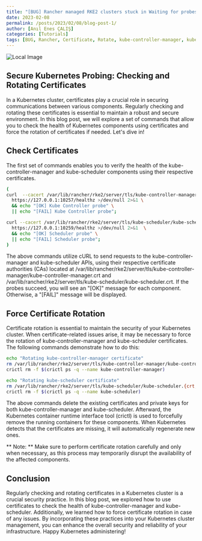 ```yaml
---
title: "[BUG] Rancher managed RKE2 clusters stuck in Waiting for probes --> kube-controller-manager, kube-scheduler"
date: 2023-02-08
permalink: /posts/2023/02/08/blog-post-1/
author: [Anıl Enes ÇALIŞ]
categories: [Tutorials]
tags: [BUG, Rancher, Certificate, Rotate, kube-controller-manager, kube-scheduler, Secure Kubernetes Probing --> Checking and Rotating Certificates]
---
```


![Local Image](/images/Roteta_Bug.png)



## Secure Kubernetes Probing: Checking and Rotating Certificates
In a Kubernetes cluster, certificates play a crucial role in securing communications between various components. Regularly checking and rotating these certificates is essential to maintain a robust and secure environment. In this blog post, we will explore a set of commands that allow you to check the health of Kubernetes components using certificates and force the rotation of certificates if needed. Let's dive in!

## Check Certificates
The first set of commands enables you to verify the health of the kube-controller-manager and kube-scheduler components using their respective certificates.

```bash
(
curl  --cacert /var/lib/rancher/rke2/server/tls/kube-controller-manager/kube-controller-manager.crt \
  https://127.0.0.1:10257/healthz >/dev/null 2>&1 \
  && echo "[OK] Kube Controller probe" \
  || echo "[FAIL] Kube Controller probe";

curl --cacert /var/lib/rancher/rke2/server/tls/kube-scheduler/kube-scheduler.crt \
  https://127.0.0.1:10259/healthz >/dev/null 2>&1  \
  && echo "[OK] Scheduler probe" \
  || echo "[FAIL] Scheduler probe";
)
```

The above commands utilize cURL to send requests to the kube-controller-manager and kube-scheduler APIs, using their respective certificate authorities (CAs) located at /var/lib/rancher/rke2/server/tls/kube-controller-manager/kube-controller-manager.crt and /var/lib/rancher/rke2/server/tls/kube-scheduler/kube-scheduler.crt. If the probes succeed, you will see an "[OK]" message for each component. Otherwise, a "[FAIL]" message will be displayed.

## Force Certificate Rotation
Certificate rotation is essential to maintain the security of your Kubernetes cluster. When certificate-related issues arise, it may be necessary to force the rotation of kube-controller-manager and kube-scheduler certificates. The following commands demonstrate how to do this:

```bash
echo "Rotating kube-controller-manager certificate"
rm /var/lib/rancher/rke2/server/tls/kube-controller-manager/kube-controller-manager.{crt,key}
crictl rm -f $(crictl ps -q --name kube-controller-manager)

echo "Rotating kube-scheduler certificate"
rm /var/lib/rancher/rke2/server/tls/kube-scheduler/kube-scheduler.{crt,key}
crictl rm -f $(crictl ps -q --name kube-scheduler)
```

The above commands delete the existing certificates and private keys for both kube-controller-manager and kube-scheduler. Afterward, the Kubernetes container runtime interface tool (crictl) is used to forcefully remove the running containers for these components. When Kubernetes detects that the certificates are missing, it will automatically regenerate new ones.

** Note: ** Make sure to perform certificate rotation carefully and only when necessary, as this process may temporarily disrupt the availability of the affected components.

## Conclusion
Regularly checking and rotating certificates in a Kubernetes cluster is a crucial security practice. In this blog post, we explored how to use certificates to check the health of kube-controller-manager and kube-scheduler. Additionally, we learned how to force certificate rotation in case of any issues. By incorporating these practices into your Kubernetes cluster management, you can enhance the overall security and reliability of your infrastructure. Happy Kubernetes administering!

[Reference ID]: https://github.com/rancher/rancher/issues/41125
[Reference ID]: https://ranchermanager.docs.rancher.com/v2.0-v2.4/how-to-guides/advanced-user-guides/manage-clusters/rotate-certificates



